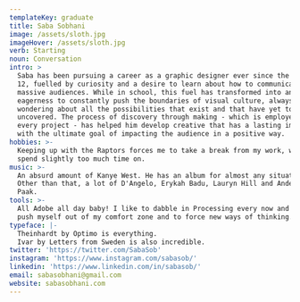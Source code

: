 ```yaml
---
templateKey: graduate
title: Saba Sobhani
image: /assets/sloth.jpg
imageHover: /assets/sloth.jpg
verb: Starting
noun: Conversation
intro: >
  Saba has been pursuing a career as a graphic designer ever since the age of
  12, fuelled by curiosity and a desire to learn about how to communicate with
  massive audiences. While in school, this fuel has transformed into an
  eagerness to constantly push the boundaries of visual culture, always
  wondering about all the possibilities that exist and that have yet to be
  uncovered. The process of discovery through making - which is employed in
  every project - has helped him develop creative that has a lasting impression,
  with the ultimate goal of impacting the audience in a positive way.
hobbies: >-
  Keeping up with the Raptors forces me to take a break from my work, which I
  spend slightly too much time on. 
music: >-
  An absurd amount of Kanye West. He has an album for almost any situation.
  Other than that, a lot of D'Angelo, Erykah Badu, Lauryn Hill and Anderson
  Paak.
tools: >-
  All Adobe all day baby! I like to dabble in Processing every now and then to
  push myself out of my comfort zone and to force new ways of thinking. 
typeface: |-
  Theinhardt by Optimo is everything.
  Ivar by Letters from Sweden is also incredible. 
twitter: 'https://twitter.com/SabaSob'
instagram: 'https://www.instagram.com/sabasob/'
linkedin: 'https://www.linkedin.com/in/sabasob/'
email: sabasobhani@gmail.com
website: sabasobhani.com
---
```


